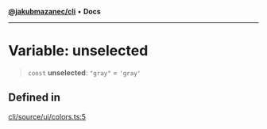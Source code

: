 [**@jakubmazanec/cli**](../../../README.md) • **Docs**

---

# Variable: unselected

> `const` **unselected**: `"gray"` = `'gray'`

## Defined in

[cli/source/ui/colors.ts:5](https://github.com/jakubmazanec/tools/blob/053e1fea9cfce27a70a78b00a30cdd281cb0a72b/packages/cli/source/ui/colors.ts#L5)
